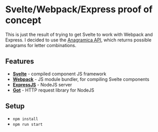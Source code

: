 # Svelte/Webpack/Express proof of concept

This is just the result of trying to get Svelte to work with Webpack and Express. I decided to use the [Anagramica API](http://www.anagramica.com/api), which returns possible anagrams for letter combinations.

## Features

- [**Svelte**](https://svelte.dev/) - compiled component JS framework
- [**Webpack**](https://webpack.js.org/) - JS module bundler, for compiling Svelte components
- [**ExpressJS**](https://expressjs.com/) - NodeJS server
- [**Got**](https://github.com/sindresorhus/got) - HTTP request library for NodeJS

## Setup

- `npm install`
- `npm run start`
